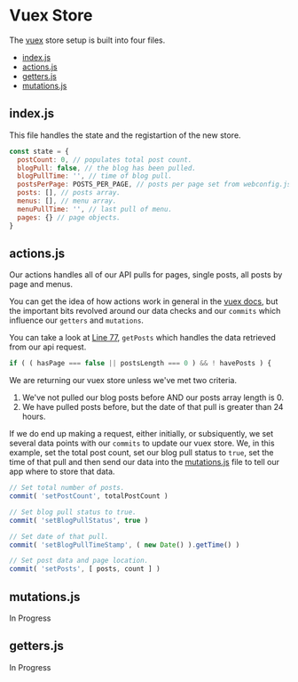 # Vuex Store
The [vuex](https://vuex.vuejs.org/en/intro.html) store setup is built into four files.

  * [index.js](https://github.com/jomurgel/project-acorn-ssr/blob/master/src/store/index.js)
  * [actions.js](https://github.com/jomurgel/project-acorn-ssr/blob/master/src/store/actions.js)
  * [getters.js](https://github.com/jomurgel/project-acorn-ssr/blob/master/src/store/getters.js)
  * [mutations.js](https://github.com/jomurgel/project-acorn-ssr/blob/master/src/store/mutations.js)

## index.js
This file handles the state and the registartion of the new store.

``` javascript
const state = {
  postCount: 0, // populates total post count.
  blogPull: false, // the blog has been pulled.
  blogPullTime: '', // time of blog pull.
  postsPerPage: POSTS_PER_PAGE, // posts per page set from webconfig.js
  posts: [], // posts array.
  menus: [], // menu array.
  menuPullTime: '', // last pull of menu.
  pages: {} // page objects.
}
```

## actions.js
Our actions handles all of our API pulls for pages, single posts, all posts by page and menus.

You can get the idea of how actions work in general in the [vuex docs](https://vuex.vuejs.org/en/actions.html), but the important bits revolved around our data checks and our `commits` which influence our `getters` and `mutations`.

You can take a look at [Line 77](https://github.com/jomurgel/project-acorn-ssr/blob/master/src/store/actions.js#L77), `getPosts` which handles the data retrieved from our api request.

``` javascript
if ( ( hasPage === false || postsLength === 0 ) && ! havePosts ) {
```

We are returning our vuex store unless we've met two criteria.

  1. We've not pulled our blog posts before AND our posts array length is 0.
  2. We have pulled posts before, but the date of that pull is greater than 24 hours.

If we do end up making a request, either initially, or subsiquently, we set several data points with our `commits` to update our vuex store. We, in this example, set the total post count, set our blog pull status to `true`, set the time of that pull and then send our data into the [mutations.js](https://github.com/jomurgel/project-acorn-ssr/blob/master/src/store/mutations.js) file to tell our app where to store that data.

``` javascript
// Set total number of posts.
commit( 'setPostCount', totalPostCount )

// Set blog pull status to true.
commit( 'setBlogPullStatus', true )

// Set date of that pull.
commit( 'setBlogPullTimeStamp', ( new Date() ).getTime() )

// Set post data and page location.
commit( 'setPosts', [ posts, count ] )
```

## mutations.js
In Progress

## getters.js
In Progress
